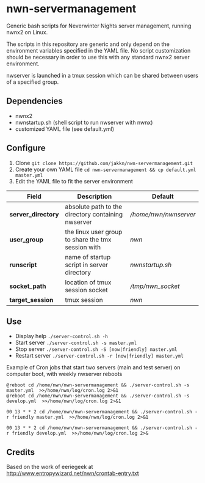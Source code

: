 # nwn-servermanagement
Generic bash scripts for Neverwinter Nights server management, running nwnx2 on Linux.

The scripts in this repository are generic and only depend on the environment variables specified in the YAML file. No script customization should be necessary in order to use this with any standard nwnx2 server environment.

nwserver is launched in a tmux session which can be shared between users of a specified group.

## Dependencies
- nwnx2
- nwnstartup.sh (shell script to run nwserver with nwnx)
- customized YAML file (see default.yml)

## Configure
1. Clone `git clone https://github.com/jakkn/nwn-servermanagement.git`
2. Create your own YAML file `cd nwn-servermanagement && cp default.yml master.yml`
3. Edit the YAML file to fit the server environment

| Field | Description | Default |
| ----- | ----- | ----- |
| __server\_directory__ | absolute path to the directory containing nwserver | _/home/nwn/nwnserver_
| __user\_group__ | the linux user group to share the tmx session with | _nwn_
| __runscript__ | name of startup script in server directory | _nwnstartup.sh_
| __socket\_path__ | location of tmux session socket | _/tmp/nwn_socket_
| __target\_session__ | tmux session | _nwn_

## Use
* Display help `./server-control.sh -h`
* Start server `./server-control.sh -s master.yml`
* Stop server `./server-control.sh -S [now|friendly] master.yml`
* Restart server `./server-control.sh -r [now|friendly] master.yml`


Example of Cron jobs that start two servers  (main and test server) on computer boot, with weekly nwserver reboots

```
@reboot cd /home/nwn/nwn-servermanagement && ./server-control.sh -s master.yml  >>/home/nwn/log/cron.log 2>&1
@reboot cd /home/nwn/nwn-servermanagement && ./server-control.sh -s develop.yml  >>/home/nwn/log/cron.log 2>&1

00 13 * * 2 cd /home/nwn/nwn-servermanagement && ./server-control.sh -r friendly master.yml  >>/home/nwn/log/cron.log 2>&1

00 13 * * 2 cd /home/nwn/nwn-servermanagement && ./server-control.sh -r friendly develop.yml  >>/home/nwn/log/cron.log 2>&
```

## Credits
Based on the work of eeriegeek at http://www.entropywizard.net/nwn/crontab-entry.txt
